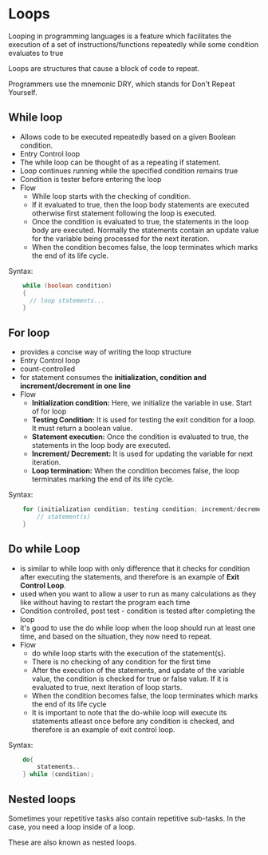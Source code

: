 # Loops

Looping in programming languages is a feature which facilitates the execution of a set of instructions/functions repeatedly while some condition evaluates to true

Loops are structures that cause a block of code to repeat.

Programmers use the mnemonic DRY, which stands for Don't Repeat Yourself.


## While loop

* Allows code to be executed repeatedly based on a given Boolean condition.
* Entry Control loop
* The while loop can be thought of as a repeating if statement.
* Loop continues running while the specified condition remains true
* Condition is tester before entering the loop
* Flow
  * While loop starts with the checking of condition.
  * If it evaluated to true, then the loop body statements are executed otherwise first statement following the loop is executed.
  * Once the condition is evaluated to true, the statements in the loop body are executed. Normally the statements contain an update value for the variable being processed for the next iteration.
  * When the condition becomes false, the loop terminates which marks the end of its life cycle.

Syntax:

```java
    while (boolean condition)
    {
      // loop statements...
    }
```

## For loop

* provides a concise way of writing the loop structure
* Entry Control loop
* count-controlled
* for statement consumes the **initialization, condition and increment/decrement in one line**
* Flow
  * **Initialization condition:** Here, we initialize the variable in use. Start of for loop
  * **Testing Condition:** It is used for testing the exit condition for a loop. It must return a boolean value.
  * **Statement execution:** Once the condition is evaluated to true, the statements in the loop body are executed.
  * **Increment/ Decrement:** It is used for updating the variable for next iteration. 
  * **Loop termination:** When the condition becomes false, the loop terminates marking the end of its life cycle.


Syntax:

```java
    for (initialization condition; testing condition; increment/decrement){
        // statement(s)
    }
```

## Do while Loop

* is similar to while loop with only difference that it checks for condition after executing the statements, and therefore is an example of **Exit Control Loop**.
* used when you want to allow a user to run as many calculations as they like without having to restart the program each time
* Condition controlled, post test - condition is tested after completing the loop
* it's good to use the do while loop when the loop should run at least one time, and based on the situation, they now need to repeat.
* Flow
  * do while loop starts with the execution of the statement(s).
  * There is no checking of any condition for the first time
  * After the execution of the statements, and update of the variable value, the condition is checked for true or false value. If it is evaluated to true, next iteration of loop starts.
  * When the condition becomes false, the loop terminates which marks the end of its life cycle
  * It is important to note that the do-while loop will execute its statements atleast once before any condition is checked, and therefore is an example of exit control loop.

Syntax:

```java
    do{
        statements..
    } while (condition);
```

## Nested loops

Sometimes your repetitive tasks also contain repetitive sub-tasks. In the case, you need a loop inside of a loop.

These are also known as nested loops.



